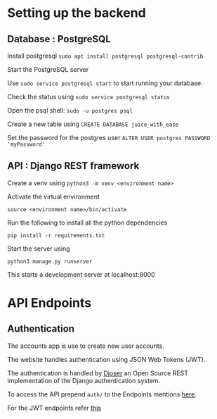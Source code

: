 # Setting up the backend
## Database :  PostgreSQL

Install postgresql  `sudo apt install postgresql postgresql-contrib` <br/>

Start the PostgreSQL server <br/>

Use `sudo service postgresql start` to start running your database.<br/>

Check the status using `sudo service postgresql status`<br/>

Open the psql shell: `sudo -u postgres psql`<br/>

Create a new table using `CREATE DATABASE juice_with_ease`<br/>

Set the password for the postgres user `ALTER USER postgres PASSWORD 'myPassword'`<br/>

## API : Django REST framework
Create a venv using `python3 -m venv <environment name>`<br/>

Activate the virtual environment <br/>

`source <environment name>/bin/activate`<br/>

Run the following to install all the python dependencies <br/>

`pip install -r requirements.txt`<br/>

Start the server using <br/>

`python3 manage.py runserver` <br/>

This starts a development server at localhost:8000<br/>

# API Endpoints

## Authentication
The accounts app is use to create new user accounts.<br/>

The website handles authentication using JSON Web Tokens (JWT).<br/>

The authentication is handled by [Djoser](https://djoser.readthedocs.io/en/latest/introduction.html "Official Documentation") an Open Source REST implementation of the Django authentication system. <br/>

To access the API prepend `auth/` to the Endpoints mentions [here](https://djoser.readthedocs.io/en/latest/base_endpoints.html "Djoser Documentation").<br/>

For the JWT endpoints refer [this](https://djoser.readthedocs.io/en/latest/jwt_endpoints.html "Djoser JWT authentication")